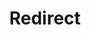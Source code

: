 ﻿---
layout: src/layouts/Redirect.astro
title: Redirect
redirect: https://octopus.com/docs/projects/updating-step-templates
pubDate:  2023-01-01
navSearch: false
navSitemap: false
navMenu: false
---
